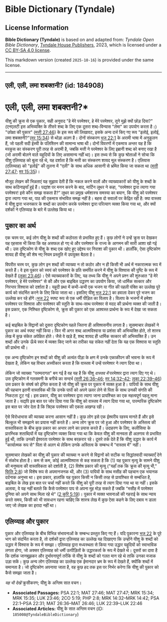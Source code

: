 # Bible Dictionary (Tyndale)

## License Information

**Bible Dictionary (Tyndale)** is based on and adapted from: _Tyndale Open Bible Dictionary_, [Tyndale House Publishers](https://tyndaleopenresources.com/), 2023, which is licensed under a [CC BY-SA 4.0 license](https://creativecommons.org/licenses/by-sa/4.0/legalcode.en).

This markdown version (created `2025-10-16`) is provided under the same license.



--------------------------------

## एली, एली, लमा शबक्तनी? (id: 184908)

एली, एली, लमा शबक्तनी?\*
========================

यीशु की क्रूस से एक पुकार, सही अनुवाद "हे मेरे परमेश्वर, हे मेरे परमेश्वर, तूने मुझे क्यों छोड़ दिया?" (एनएलटी इस अभिव्यक्ति के तीसरे शब्द के लिए एक दूसरा शब्द\-विन्यास "लेमा" का उपयोग करता है।) "उपेक्षा की पुकार" ([मत्ती 27:46](https://ref.ly/Matt27:46)) के इस रूप की लिखावट, इसके अन्य दर्ज किए गए रूप "इलोई, इलोई, लमा शबक्तनी?"([मर 15:34](https://ref.ly/Mark15:34)) से थोड़ा अलग है। दोनों संस्करण [भज 22:1](https://ref.ly/Ps22:1) के अरामी भाषा में अनुकूलन हैं, जो पहली सदी ईस्वी के पलिश्तिन की सामान्य भाषा थी। दोनों विवरणों में एकमात्र अन्तर यह है कि मरकुस का संस्करण पूरी तरह से अरामी है, जबकि मत्ती ने परमेश्वर के लिए इब्रानी शब्द को बनाए रखा है (जो अरामी बोलने वाले यहूदियों के लिए असामान्य नहीं था)। इस तथ्य से कि कुछ श्रोताओं ने सोचा कि यीशु एलिय्याह को बुला रहे थे, यह दर्शाता है कि मत्ती का संस्करण शायद मूल संस्करण है। एलियास (एलिय्याह) को "इलोई" की तुलना में "एली" के साथ अधिक आसानी से भ्रमित किया जा सकता था ([मत्ती 27:47](https://ref.ly/Matt27:47); [मर 15:35](https://ref.ly/Mark15:35))। 

मौजूद लेखन की भिन्नताएं यह सुझाव देती हैं कि नकल करने वालों और व्याख्याकारों को यीशु के शब्दों के साथ कठिनाइयाँ हुई हैं। पद्यांश पर मनन करने के बाद, मार्टिन लूथर ने कहा, “परमेश्वर द्वारा त्यागा गया परमेश्वर! इसे कौन समझ सकता है?” लूथर का प्रमुख धर्मशास्त्र समस्या का बयान, कि यीशु को परमेश्वर द्वारा त्यागा गया था, पाठ की एकमात्र संभावित समझ नहीं है। बहस दो सवालों पर केंद्रित रही है: क्या वास्तव में यीशु द्वारा भजनकार के शब्दों का उपयोग करके परमेश्वर द्वारा परित्याग व्यक्त किया गया था, और क्यों दर्शकों ने एलिय्याह के बारे में उल्लेख किया था।

पुकार का अर्थ
-------------

एक चरम पर, कई लोग यीशु के शब्दों की कठोरता से प्रभावित हुए हैं। कुछ लोगों ने उन्हें क्रूस पर देखकर यह एहसास भी किया कि वह असफल हो गए थे और परमेश्वर के राज्य के आगमन की सारी आशा खो गई थी। उस दृष्टिकोण से यीशु के शब्द एक खोए हुए उद्देश्य पर निराशा की पुकार थी। हालाँकि, ऐसा दृष्टिकोण शायद ही यीशु की शेष नए नियम प्रस्तुति में उपयुक्त बैठता है।

विपरीत चरम पर, कुछ लोग इन शब्दों की व्याख्या न तो कठोर और न ही किसी भी अर्थ में नकारात्मक रूप में करते हैं। वे इस पुकार को स्वयं को परमेश्वर के प्रति समर्पित करने में यीशु के विश्वास की पुष्टि के रूप में देखते हैं ([लूका 23:46](https://ref.ly/Luke23:46))। ऐसे व्याख्याकारों के लिए, यह तथ्य कि यीशु ने अपने प्रश्न की शुरुआत "हे मेरे परमेश्वर, हे मेरे परमेश्वर" से की और एक बाइबिल उद्धरण का उपयोग किया, जो धार्मिक सत्कार और निरन्तर विश्वास को दर्शाता है। यहूदी प्रथा में कभी\-कभी एक भजन या गीत की पहली पंक्ति का उल्लेख पूरे कार्य को संदर्भित करने के लिए किया जाता था। इसलिए यीशु [भज 22:1](https://ref.ly/Ps22:1) का हवाला देकर पूरे भजन का उल्लेख कर रहे होंगे।[भज 22](https://ref.ly/Ps22:1-Ps22:31) स्पष्ट रूप से एक धर्मी पीड़ित का विलाप है। विलाप के भजनों में हमेशा परमेश्वर पर विश्वास और परमेश्वर की स्तुति के साथ\-साथ परमेश्वर से मदद की प्रार्थना व्यक्त की जाती है। इस प्रकार, एक निश्चित दृष्टिकोण से, क्रूस की पुकार को एक आश्वस्त प्रार्थना के रूप में देखा जा सकता है।

कई बाइबिल के विद्वानों को दूसरा दृष्टिकोण पहले जितना ही अविश्वसनीय लगता है। सुसमाचार लेखकों ने पुकार का अर्थ स्पष्ट नहीं किया। फिर भी अगर शब्द आत्मविश्वास या प्रशंसा की अभिव्यक्ति होते, तो शास्त्र लेख में कुछ संकेत अपेक्षित होते। जैसे वे खड़े हैं, शब्द शायद ही धार्मिक सत्कार की अभिव्यक्ति हैं। उन शब्दों और उनके ऊँचे स्वर में व्यक्त किए जाने का तरीका यह संकेत नहीं देता कि यह एक विश्वास या स्तुति की प्रार्थना थी।

एक अन्य दृष्टिकोण इन शब्दों को यीशु की अत्यंत पीड़ा के क्षण में उनके एकाकीपन की भावना के रूप में देखता है, लेकिन यह विचार अस्वीकार करता है कि वास्तव में उन्हें परमेश्वर ने त्याग दिया था।

लेकिन जो व्याख्या "परम्परागत" बन गई है वह यह है कि यीशु *वास्तव में* परमेश्वर द्वारा त्याग दिए गए थे। उस दृष्टिकोण में गतसमनी के बगीचे का सन्दर्भ ([मत्ती 26:36–46](https://ref.ly/Matt26:36-Matt26:46); [मर 14:32–42](https://ref.ly/Mark14:32-Mark14:42); [लूका 22:39–46](https://ref.ly/Luke22:39-Luke22:46)) उस प्रकार के संघर्ष को इंगित करता है जो यीशु की क्रूस पर पुकार में व्यक्त हुआ है। पापियों के साथ यीशु की पहचान इतनी वास्तविक थी कि उनके पापों को अपने ऊपर लेने से पिता के साथ उनकी संगति की निकटता टूट गई। इस प्रकार, यीशु का परमेश्वर द्वारा त्यागा जाना प्रायश्चित का एक महत्वपूर्ण पहलू माना जाता है। यद्यपि इस बात पर जोर दिया गया कि यीशु को वास्तव में त्याग दिया गया था, पारम्परिक दृष्टिकोण इस बात पर जोर देता है कि त्रिएक परमेश्वर की एकता अखण्ड रही।

ऐसे विरोधाभास की व्याख्या करना आसान नहीं है। कुछ लोग इसे एक ईश्वरीय रहस्य मानते हैं और इसे बिल्कुल भी समझाने का प्रयास नहीं करते हैं। अन्य लोग क्रूस पर जो हुआ और परमेश्वर के अस्तित्व की वास्तविकता के बीच कुछ प्रकार का अन्तर लाने का प्रयास करते हैं। उदाहरण के लिए, कलीसिया के प्रारम्भिक शताब्दियों में यह दृष्टिकोण व्यक्त किया गया था कि केवल यीशु की मानवता ही अलगाव से प्रभावित हुई थी, ताकि उनकी ईश्वरता परमेश्वर के साथ बरक़रार रहे। दूसरे तर्क देते हैं कि यीशु उद्धार के कार्य में "कार्यात्मक रूप से" पिता से अलग थे लेकिन उनके अस्तित्व के सम्बन्ध में "वास्तव में" नहीं।

सुसमाचार लेखकों का यीशु की पुकार की व्याख्या न करने से विद्वानों को सटीक या सिद्धांतवादी व्याख्याएँ देने में संकोच होता है। कम से कम, कोई आत्मविश्वास से कह सकता है कि (1\) यह पुकार मृत्यु के सामने यीशु की मनुष्यत्व की वास्तविकता को दर्शाती है, (2\) विशेष प्रकार की मृत्यु ("यहाँ तक कि क्रूस की मृत्यु भी," [फिलि 2:8](https://ref.ly/Phil2:8)) जो विशेष रूप से अपमानजनक थी, और (3\) पापियों के साथ मसीह की पहचान एक भयानक दर्दनाक अनुभव था। इस प्रकार, हालांकि यह पुकार किसी न किसी तरह से प्रायश्चित से सम्बंधित है, बाइबिल के लेख इस बात पर चर्चा नहीं करते कि यीशु को पूरी तरह से त्याग दिया गया था या नहीं। इसके अलावा, वे यह नहीं बताते कि कैसे परमेश्वर पाप से अपना मुह मोड़ सकते हैं जबकि "मसीह में परमेश्वर दुनिया को अपने साथ मिला रहे थे" ([2 कुरि 5:19](https://ref.ly/2Cor5:19))। पुकार में व्यक्त भावनाओं की गहराई के साथ न्याय करते समय, किसी को भी सावधान रहना चाहिए कि शास्त्र लेख में कुछ ऐसा कहने के लिए दबाव न डाला जाए जो लेखक का इरादा नहीं था।

एलिय्याह और पुकार
-----------------

पुकार और एलिय्याह के बीच विभिन्न संभावनाओं के सम्बन्ध प्रस्तुत किए गए हैं। यदि पुकारना [भज 22](https://ref.ly/Ps22:1-Ps22:31) के पूरे भाग को संदर्भित करता है, तो दर्शकों द्वारा एलिय्याह का उल्लेख यह दिखाएगा कि उन्होंने यीशु के शब्दों को उद्धार में विश्वास के रूप में समझा। एलिय्याह द्वारा मध्यस्थता से किया गया उद्धार यहूदियों को स्वाभाविक लगता होगा, जो अक्सर एलिय्याह को धर्मी उत्पीड़ितों के उद्धारकर्ता के रूप में देखते थे। दूसरों का दावा है कि दर्शक जानबूझकर और दुर्भावनापूर्ण तरीके से यीशु के शब्दों को गलत मान रहे थे ताकि उनका मजाक उड़ा सकें। कुछ अन्य लोग एलिय्याह का उल्लेख एक ईमानदार भ्रम के रूप में देखते हैं, क्योंकि शब्दों में समानता है। जो दृष्टिकोण अपनाया जाता है, वह कुछ हद तक इस पर निर्भर करेगा कि यीशु की पुकार को कैसे समझा जाता है।

*यह भी देखें*  क्रुसीकरण; यीशु के अन्तिम सात वचन।

* **Associated Passages:** PSA 22:1; MAT 27:46; MAT 27:47; MRK 15:34; MRK 15:35; LUK 23:46; 2CO 5:19; PHP 2:8; MRK 14:32–MRK 14:42; PSA 22:1–PSA 22:31; MAT 26:36–MAT 26:46; LUK 22:39–LUK 22:46
* **Associated Articles:** यीशु के सात अन्तिम वचन (ID: `185008@TyndaleBibleDictionary`)

